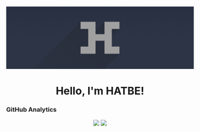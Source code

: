 ![Hatbe Banner](img/banner.png)
<h1 align="center">Hello, I'm HATBE!</h1>

### GitHub Analytics
<p align="center"><img height="180em" align="center" src="https://github-readme-stats.vercel.app/api?username=hatbe&show_icons=true&theme=github_dark&hide_border=true">
<img height="180em" align="center"  src="https://github-readme-stats.vercel.app/api/top-langs?username=hatbe&theme=github_dark&layout=compact&hide_border=true"></p>
